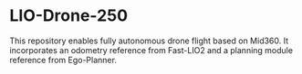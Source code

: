 # LIO-Drone-250
This repository enables fully autonomous drone flight based on Mid360. It incorporates an odometry reference from Fast-LIO2 and a planning module reference from Ego-Planner.
